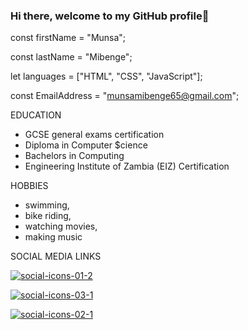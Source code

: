 ### Hi there, welcome to my GitHub profile👋

const firstName = "Munsa";

const lastName = "Mibenge";

let languages = ["HTML", "CSS", "JavaScript"];

const EmailAddress = "munsamibenge65@gmail.com";

EDUCATION
- GCSE general exams certification
- Diploma in Computer $cience
- Bachelors in Computing
- Engineering Institute of Zambia (EIZ) Certification


HOBBIES
- swimming, 
- bike riding, 
- watching movies, 
- making music

SOCIAL MEDIA LINKS

<a href="https://twitter.com/MibengeMunsa" target="_blank" data-mce-target="_blank"><img src="https://blog.hubspot.com/hs-fs/hub/53/file-951108259-png/social-icons-01-2.png" alt="social-icons-01-2"></a>



<a href="https://www.linkedin.com/in/munsa-mibenge-a35736205/" target="_blank" data-mce-target="_blank"><img src="https://blog.hubspot.com/hs-fs/hub/53/file-951108339-png/social-icons-03-1.png" alt="social-icons-03-1"></a>




<a href="https://https://web.facebook.com/munsa.mibenge.9/" target="_blank" data-mce-target="_blank"><img src="https://blog.hubspot.com/hs-fs/hub/53/file-953681786-png/social-icons-02-1.png" alt="social-icons-02-1"></a>


<!--
**Munsa1/Munsa1** is a ✨ _special_ ✨ repository because its `README.md` (this file) appears on your GitHub profile.

Here are some ideas to get you started:

- 🔭 I’m currently working on ...
- 🌱 I’m currently learning ...
- 👯 I’m looking to collaborate on ...
- 🤔 I’m looking for help with ...
- 💬 Ask me about ...
- 📫 How to reach me: ...
- 😄 Pronouns: ...
- ⚡ Fun fact: ...
-->
